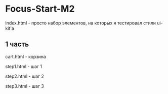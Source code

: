 # Focus-Start-M2

index.html - просто набор элементов, на которых я тестировал стили ui-kit'а

## 1 часть
cart.html - корзина 

step1.html - шаг 1 

step2.html - шаг 2 

step3.html - шаг 3
